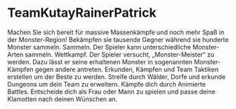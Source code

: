 # TeamKutayRainerPatrick


Machen Sie sich bereit für massive Massenkämpfe und noch mehr Spaß in der Monster-Region!
Bekämpfen sie tausende Gegner während sie hunderte Monster sammeln.
Sammeln. Der Spieler kann unterschiedliche Monster-Arten sammeln.
Wettkampf. Der Spieler versucht, „Monster-Meister“ zu werden. Dazu lässt er seine erhaltenen Monster in sogenannten Monster-Kämpfen gegen andere antreten.
Erkunden, Kämpfen und Team Taktiken erstellen um der Beste zu werden.
Streife durch Wälder, Dorfe und erkunde Dungeons um dein Team zu erweitern.
Kämpfe dich durch Animierte Battles.
Entscheide dich als Frau oder Mann zu spielen und passe deine Klamotten nach deinen Wünschen an.
